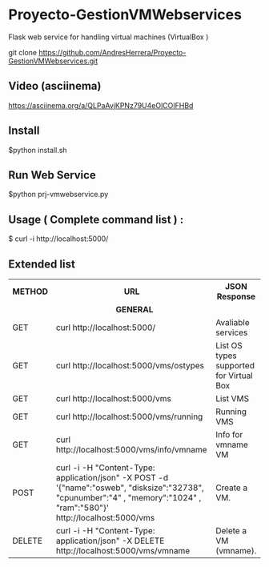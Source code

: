 # Proyecto-GestionVMWebservices
Flask web service for handling virtual machines (VirtualBox )

git clone https://github.com/AndresHerrera/Proyecto-GestionVMWebservices.git

## Video (asciinema)

https://asciinema.org/a/QLPaAvjKPNz79U4eOlCOIFHBd

## Install

$python install.sh

## Run Web Service

$python prj-vmwebservice.py

## Usage  ( Complete command list ) :

$ curl -i http://localhost:5000/

## Extended list

<table style='width:100%'><tr><th>METHOD</th><th>URL</th><th>JSON Response</th></tr><tr><td colspan=3 align=center><b>GENERAL</b></td></tr><tr><td>GET</td><td>curl http://localhost:5000/</td><td>Avaliable services</td></tr><tr><td>GET</td><td>curl http://localhost:5000/vms/ostypes</td><td>List OS types supported for Virtual Box</td></tr><tr><td>GET</td><td>curl http://localhost:5000/vms</td><td>List VMS</td></tr><tr><td>GET</td><td>curl http://localhost:5000/vms/running</td><td>Running VMS</td></tr><tr><td>GET</td><td>curl http://localhost:5000/vms/info/vmname</td><td>Info for vmname VM</td></tr><tr><td>POST</td><td>curl -i -H "Content-Type: application/json" -X POST -d '{"name":"osweb", "disksize":"32738",  "cpunumber":"4" ,  "memory":"1024"   ,  "ram":"580"}' http://localhost:5000/vms	</td><td>Create a VM.</td></tr><tr><td>DELETE</td><td>curl -i -H "Content-Type: application/json" -X DELETE http://localhost:5000/vms/vmname</td><td>Delete a VM (vmname).</td></tr></table>


